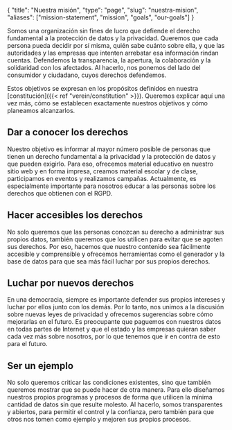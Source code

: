 {
    "title": "Nuestra misión",
    "type": "page",
    "slug": "nuestra-mision",
    "aliases": ["mission-statement", "mission", "goals", "our-goals"]
}

Somos una organización sin fines de lucro que defiende el derecho fundamental a la protección de datos y la privacidad. Queremos que cada persona pueda decidir por sí misma, quién sabe cuánto sobre ella, y que las autoridades y las empresas que intenten arrebatar esa información rindan cuentas. Defendemos la transparencia, la apertura, la colaboración y la solidaridad con los afectados. Al hacerlo, nos ponemos del lado del consumidor y ciudadano, cuyos derechos defendemos.

Estos objetivos se expresan en los propósitos definidos en nuestra [constitución]({{< ref "verein/constitution" >}}). Queremos explicar aquí una vez más, cómo se establecen exactamente nuestros objetivos y cómo planeamos alcanzarlos.

## Dar a conocer los derechos

Nuestro objetivo es informar al mayor número posible de personas que tienen un derecho fundamental a la privacidad y la protección de datos y que pueden exigirlo. Para eso, ofrecemos material educativo en nuestro sitio web y en forma impresa, creamos material escolar y de clase, participamos en eventos y realizamos campañas. Actualmente, es especialmente importante para nosotros educar a las personas sobre los derechos que obtienen con el RGPD.
 
## Hacer accesibles los derechos

No solo queremos que las personas conozcan su derecho a administrar sus propios datos, también queremos que los utilicen para evitar que se agoten sus derechos. Por eso, hacemos que nuestro contenido sea fácilmente accesible y comprensible y ofrecemos herramientas como el generador y la base de datos para que sea más fácil luchar por sus propios derechos.
 
## Luchar por nuevos derechos

En una democracia, siempre es importante defender sus propios intereses y luchar por ellos junto con los demás. Por lo tanto, nos unimos a la discusión sobre nuevas leyes de privacidad y ofrecemos sugerencias sobre cómo mejorarlas en el futuro. Es preocupante que paguemos con nuestros datos en todas partes de Internet y que el estado y las empresas quieran saber cada vez más sobre nosotros, por lo que tenemos que ir en contra de esto para el futuro.
 
## Ser un ejemplo

No solo queremos criticar las condiciones existentes, sino que también queremos mostrar que se puede hacer de otra manera. Para ello diseñamos nuestros propios programas y procesos de forma que utilicen la mínima cantidad de datos sin que resulte molesto. Al hacerlo, somos transparentes y abiertos, para permitir el control y la confianza, pero también para que otros nos tomen como ejemplo y mejoren sus propios procesos.

